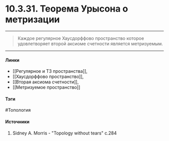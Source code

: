# 10.3.31. Теорема Урысона о метризации
***
>Каждое регулярное Хаусдорффово пространство которое удовлетворяет второй аксиоме счетности является метризуемым.
***
#### Линки
- [[Регулярное и T3 пространства]],
- [[Хаусдорффово пространство]],
- [[Вторая аксиома счетности]],
- [[Метризуемое пространство]]
#### Тэги
 #Топология 
#### Источники
1. Sidney A. Morris - "Topology without tears" c.284